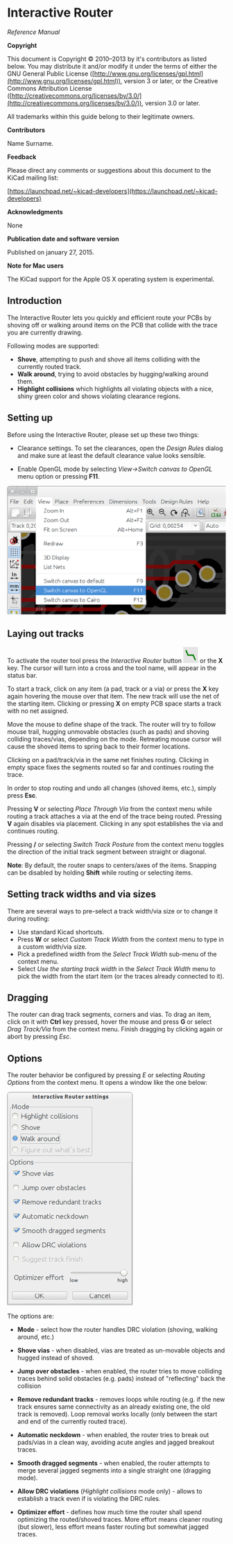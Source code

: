 # Interactive Router #

*Reference Manual*

**Copyright**

This document is Copyright © 2010–2013 by it's contributors as listed
below. You may distribute it and/or modify it under the terms of either
the GNU General Public License
([http://www.gnu.org/licenses/gpl.html](http://www.gnu.org/licenses/gpl.html)), version 3 or later, or the
Creative Commons Attribution License
([http://creativecommons.org/licenses/by/3.0/](http://creativecommons.org/licenses/by/3.0/)), version 3.0 or later.

All trademarks within this guide belong to their legitimate owners.

**Contributors**

Name Surname.

**Feedback**

Please direct any comments or suggestions about this document to the
KiCad mailing list:

[https://launchpad.net/~kicad-developers](https://launchpad.net/~kicad-developers)

**Acknowledgments**

None

**Publication date and software version**

Published on january 27, 2015.

**Note for Mac users**

The KiCad support for the Apple OS X operating system is experimental.

## Introduction ##

The Interactive Router lets you quickly and efficient route your PCBs by
shoving off or walking around items on the PCB that collide with the
trace you are currently drawing.

Following modes are supported:

- **Shove**, attempting to push and shove all items colliding with the
currently routed track.
- **Walk around**, trying to avoid obstacles by hugging/walking around
them.
- **Highlight collisions** which highlights all violating objects with a
nice, shiny green color and shows violating clearance regions.

## Setting up  ##

Before using the Interactive Router, please set up these two things:
- Clearance settings. To set the clearances, open the *Design Rules* dialog and make sure at least the default clearance
value looks sensible.

- Enable OpenGL mode by selecting *View->Switch canvas to OpenGL* menu option or pressing **F11**.

![Screenshot](images/opengl_menu.png)

## Laying out tracks ##

To activate the router tool press the *Interactive Router* button
![Interactive Router Button](images/route_icon.png) or the **X** key. The
cursor will turn into a cross and the tool name, will appear in the
status bar.

To start a track, click on any item (a pad, track or a via) or press the
**X** key again hovering the mouse over that item. The new track will use
the net of the starting item. Clicking or pressing **X** on empty PCB
space starts a track with no net assigned.

Move the mouse to define shape of the track. The router will try to
follow mouse trail, hugging unmovable obstacles (such as pads) and
shoving colliding traces/vias, depending on the mode. Retreating mouse
cursor will cause the shoved items to spring back to their former
locations.

Clicking on a pad/track/via in the same net finishes routing. Clicking in
empty space fixes the segments routed so far and continues routing the
trace.

In order to stop routing and undo all changes (shoved items, etc.),
simply press **Esc**.

Pressing **V** or selecting *Place Through Via* from the context menu
while routing a track attaches a via at the end of the trace being
routed. Pressing **V** again disables via placement. Clicking in any spot
establishes the via and continues routing.

Pressing **/** or selecting *Switch Track Posture* from the context menu
toggles the direction of the initial track segment between straight or
diagonal.

**Note**: By default, the router snaps to centers/axes of the items.
Snapping can be disabled by holding **Shift** while routing or selecting
items.

## Setting track widths and via sizes ##

There are several ways to pre-select a track width/via size or to change it during routing:
- Use standard Kicad shortcuts.
- Press **W** or select *Custom Track Width* from the context menu to type in a custom width/via size.
- Pick a predefined width from the *Select Track Width* sub-menu of the context menu.
- Select *Use the starting track width* in the *Select Track Width* menu to pick the width from the start item (or the traces already connected to it).

## Dragging ##

The router can drag track segments, corners and vias. To drag an item,
click on it with **Ctrl** key pressed, hover the mouse and press **G** or
select *Drag Track/Via* from the context menu. Finish dragging by
clicking again or abort by pressing *Esc*.

## Options ##

The router behavior be configured by pressing *E* or selecting *Routing
Options* from the context menu. It opens a window like the one below:

![Screenshot](images/router_options.png)

The options are:

- **Mode** - select how the router handles DRC violation (shoving,
walking around, etc.)

- **Shove vias** - when disabled, vias are treated as un-movable objects
and hugged instead of shoved.

- **Jump over obstacles** - when enabled, the router tries to move
colliding traces behind solid obstacles (e.g. pads) instead of
"reflecting" back the collision

- **Remove redundant tracks** - removes loops while routing (e.g. if the
new track ensures same connectivity as an already existing one, the old
track is removed). Loop removal works locally (only between the start and
end of the currently routed trace).

- **Automatic neckdown** - when enabled, the router tries to break out
pads/vias in a clean way, avoiding acute angles and jagged breakout
traces.

- **Smooth dragged segments** - when enabled, the router attempts to
merge several jagged segments into a single straight one (dragging mode).

- **Allow DRC violations** (*Highlight collisions* mode only) - allows to
establish a track even if is violating the DRC rules.

- **Optimizer effort** - defines how much time the router shall spend
optimizing the routed/shoved traces. More effort means cleaner routing
(but slower), less effort means faster routing but somewhat jagged
traces.
